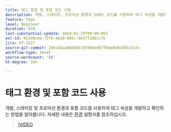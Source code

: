 ```yaml
---
title: 태그 환경 및 포함 코드 사용
description: 개발, 스테이징, 프로덕션 환경과 임베드 코드를 사용하여 태그 속성을 개발하고 검증하는 방법에 대해 알아보십시오.
feature: Tags
level: Beginner
duration: 678
last-substantial-update: 2024-01-29T00:00:00Z
exl-id: 95399c9a-72f6-4b20-905c-0627f106ccfb
jira: KT-3527
source-git-commit: 286c85aa88d44574f00ded67f0de8e0c945a153e
workflow-type: tm+mt
source-wordcount: '58'
ht-degree: 34%

---
```


# 태그 환경 및 포함 코드 사용

개발, 스테이징 및 프로덕션 환경과 포함 코드를 사용하여 태그 속성을 개발하고 확인하는 방법을 알아봅니다. 자세한 내용은 [환경](https://experienceleague.adobe.com/docs/experience-platform/tags/publish/environments/environments.html?lang=ko) 설명서를 참조하십시오.

>[!VIDEO](https://video.tv.adobe.com/v/3430487/?learn=on&enablevpops&captions=kor)
